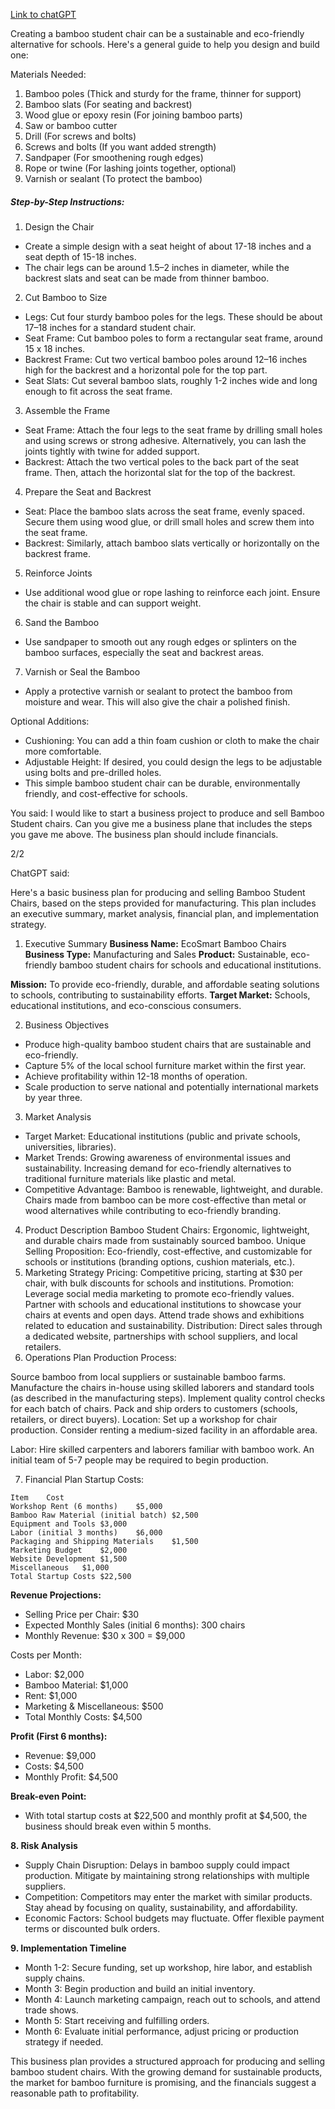 [Link to chatGPT](https://chatgpt.com/c/66df033f-b848-8006-adb7-68fa47a4d962)


Creating a bamboo student chair can be a sustainable and eco-friendly alternative for schools. Here's a general guide to help you design and build one:

Materials Needed:
1. Bamboo poles (Thick and sturdy for the frame, thinner for support)
2. Bamboo slats (For seating and backrest)
3. Wood glue or epoxy resin (For joining bamboo parts)
4. Saw or bamboo cutter
5. Drill (For screws and bolts)
6. Screws and bolts (If you want added strength)
7. Sandpaper (For smoothening rough edges)
8. Rope or twine (For lashing joints together, optional)
9. Varnish or sealant (To protect the bamboo)

##### Step-by-Step Instructions:

1. Design the Chair

- Create a simple design with a seat height of about 17-18 inches and a seat depth of 15-18 inches.
- The chair legs can be around 1.5–2 inches in diameter, while the backrest slats and seat can be made from thinner bamboo.

2. Cut Bamboo to Size

- Legs: Cut four sturdy bamboo poles for the legs. These should be about 17–18 inches for a standard student chair.
- Seat Frame: Cut bamboo poles to form a rectangular seat frame, around 15 x 18 inches.
- Backrest Frame: Cut two vertical bamboo poles around 12–16 inches high for the backrest and a horizontal pole for the top part.
- Seat Slats: Cut several bamboo slats, roughly 1-2 inches wide and long enough to fit across the seat frame.

3. Assemble the Frame

- Seat Frame: Attach the four legs to the seat frame by drilling small holes and using screws or strong adhesive. Alternatively, you can lash the joints tightly with twine for added support.
- Backrest: Attach the two vertical poles to the back part of the seat frame. Then, attach the horizontal slat for the top of the backrest.

4. Prepare the Seat and Backrest

- Seat: Place the bamboo slats across the seat frame, evenly spaced. Secure them using wood glue, or drill small holes and screw them into the seat frame.
- Backrest: Similarly, attach bamboo slats vertically or horizontally on the backrest frame.

5. Reinforce Joints

- Use additional wood glue or rope lashing to reinforce each joint. Ensure the chair is stable and can support weight.

6. Sand the Bamboo

- Use sandpaper to smooth out any rough edges or splinters on the bamboo surfaces, especially the seat and backrest areas.

7. Varnish or Seal the Bamboo
- Apply a protective varnish or sealant to protect the bamboo from moisture and wear. This will also give the chair a polished finish.

Optional Additions:

- Cushioning: You can add a thin foam cushion or cloth to make the chair more comfortable.
- Adjustable Height: If desired, you could design the legs to be adjustable using bolts and pre-drilled holes.
- This simple bamboo student chair can be durable, environmentally friendly, and cost-effective for schools.



You said:
I would like to start a business project to produce and sell Bamboo Student chairs. Can you give me a business plane that includes the steps you gave me above. The business plan should include financials.

2/2

ChatGPT said:

Here's a basic business plan for producing and selling Bamboo Student Chairs, based on the steps provided for manufacturing. This plan includes an executive summary, market analysis, financial plan, and implementation strategy.

1. Executive Summary
**Business Name:** EcoSmart Bamboo Chairs
**Business Type:** Manufacturing and Sales
**Product:** Sustainable, eco-friendly bamboo student chairs for schools and educational institutions.

**Mission:** To provide eco-friendly, durable, and affordable seating solutions to schools, contributing to sustainability efforts.
**Target Market:** Schools, educational institutions, and eco-conscious consumers.

2. Business Objectives
- Produce high-quality bamboo student chairs that are sustainable and eco-friendly.
- Capture 5% of the local school furniture market within the first year.
- Achieve profitability within 12-18 months of operation.
- Scale production to serve national and potentially international markets by year three.
3. Market Analysis
- Target Market: Educational institutions (public and private schools, universities, libraries).
- Market Trends: Growing awareness of environmental issues and sustainability. Increasing demand for eco-friendly alternatives to traditional furniture materials like plastic and metal.
- Competitive Advantage: Bamboo is renewable, lightweight, and durable. Chairs made from bamboo can be more cost-effective than metal or wood alternatives while contributing to eco-friendly branding.
4. Product Description
Bamboo Student Chairs: Ergonomic, lightweight, and durable chairs made from sustainably sourced bamboo.
Unique Selling Proposition: Eco-friendly, cost-effective, and customizable for schools or institutions (branding options, cushion materials, etc.).
5. Marketing Strategy
Pricing: Competitive pricing, starting at $30 per chair, with bulk discounts for schools and institutions.
Promotion:
Leverage social media marketing to promote eco-friendly values.
Partner with schools and educational institutions to showcase your chairs at events and open days.
Attend trade shows and exhibitions related to education and sustainability.
Distribution: Direct sales through a dedicated website, partnerships with school suppliers, and local retailers.
6. Operations Plan
Production Process:

Source bamboo from local suppliers or sustainable bamboo farms.
Manufacture the chairs in-house using skilled laborers and standard tools (as described in the manufacturing steps).
Implement quality control checks for each batch of chairs.
Pack and ship orders to customers (schools, retailers, or direct buyers).
Location: Set up a workshop for chair production. Consider renting a medium-sized facility in an affordable area.

Labor: Hire skilled carpenters and laborers familiar with bamboo work. An initial team of 5-7 people may be required to begin production.

7. Financial Plan
Startup Costs:
```
Item	Cost
Workshop Rent (6 months)	$5,000
Bamboo Raw Material (initial batch)	$2,500
Equipment and Tools	$3,000
Labor (initial 3 months)	$6,000
Packaging and Shipping Materials	$1,500
Marketing Budget	$2,000
Website Development	$1,500
Miscellaneous	$1,000
Total Startup Costs	$22,500
```
**Revenue Projections:**

- Selling Price per Chair: $30
- Expected Monthly Sales (initial 6 months): 300 chairs
- Monthly Revenue: $30 x 300 = $9,000

Costs per Month:

- Labor: $2,000
- Bamboo Material: $1,000
- Rent: $1,000
- Marketing & Miscellaneous: $500
- Total Monthly Costs: $4,500

**Profit (First 6 months):**

- Revenue: $9,000
- Costs: $4,500
- Monthly Profit: $4,500

**Break-even Point:**

- With total startup costs at $22,500 and monthly profit at $4,500, the business should break even within 5 months.

**8. Risk Analysis**

- Supply Chain Disruption: Delays in bamboo supply could impact production. Mitigate by maintaining strong relationships with multiple suppliers.
- Competition: Competitors may enter the market with similar products. Stay ahead by focusing on quality, sustainability, and affordability.
- Economic Factors: School budgets may fluctuate. Offer flexible payment terms or discounted bulk orders.

**9. Implementation Timeline**

- Month 1-2: Secure funding, set up workshop, hire labor, and establish supply chains.
- Month 3: Begin production and build an initial inventory.
- Month 4: Launch marketing campaign, reach out to schools, and attend trade shows.
- Month 5: Start receiving and fulfilling orders.
- Month 6: Evaluate initial performance, adjust pricing or production strategy if needed.

This business plan provides a structured approach for producing and selling bamboo student chairs. With the growing demand for sustainable products, the market for bamboo furniture is promising, and the financials suggest a reasonable path to profitability.






